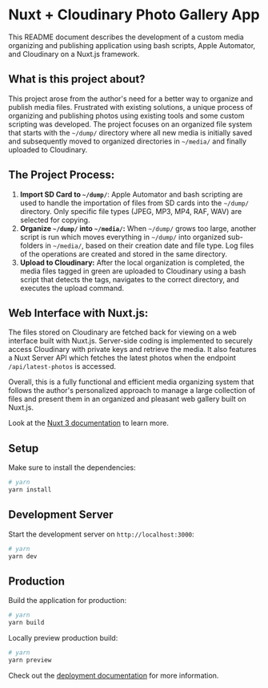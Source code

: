 # Nuxt + Cloudinary Photo Gallery App

This README document describes the development of a custom media organizing and publishing application using bash scripts, Apple Automator, and Cloudinary on a Nuxt.js framework.

## What is this project about?

This project arose from the author's need for a better way to organize and publish media files. Frustrated with existing solutions, a unique process of organizing and publishing photos using existing tools and some custom scripting was developed. The project focuses on an organized file system that starts with the `~/dump/` directory where all new media is initially saved and subsequently moved to organized directories in `~/media/` and finally uploaded to Cloudinary.

## The Project Process:

1. **Import SD Card to `~/dump/`**: Apple Automator and bash scripting are used to handle the importation of files from SD cards into the `~/dump/` directory. Only specific file types (JPEG, MP3, MP4, RAF, WAV) are selected for copying.
2. **Organize `~/dump/` into `~/media/`:** When `~/dump/` grows too large, another script is run which moves everything in `~/dump/` into organized sub-folders in `~/media/`, based on their creation date and file type. Log files of the operations are created and stored in the same directory.
3. **Upload to Cloudinary:** After the local organization is completed, the media files tagged in green are uploaded to Cloudinary using a bash script that detects the tags, navigates to the correct directory, and executes the upload command.

## Web Interface with Nuxt.js:

The files stored on Cloudinary are fetched back for viewing on a web interface built with Nuxt.js. Server-side coding is implemented to securely access Cloudinary with private keys and retrieve the media. It also features a Nuxt Server API which fetches the latest photos when the endpoint `/api/latest-photos` is accessed. 

Overall, this is a fully functional and efficient media organizing system that follows the author's personalized approach to manage a large collection of files and present them in an organized and pleasant web gallery built on Nuxt.js.

Look at the [Nuxt 3 documentation](https://nuxt.com/docs/getting-started/introduction) to learn more.

## Setup

Make sure to install the dependencies:

```bash
# yarn
yarn install
```

## Development Server

Start the development server on `http://localhost:3000`:

```bash
# yarn
yarn dev
```

## Production

Build the application for production:

```bash
# yarn
yarn build
```

Locally preview production build:

```bash
# yarn
yarn preview
```

Check out the [deployment documentation](https://nuxt.com/docs/getting-started/deployment) for more information.
